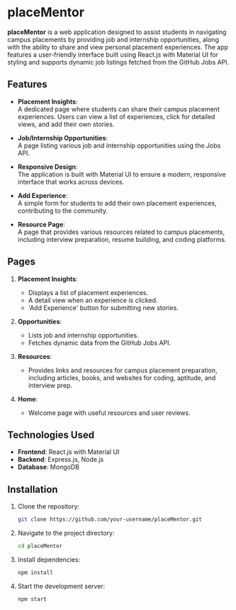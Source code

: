 # placeMentor

**placeMentor** is a web application designed to assist students in navigating campus placements by providing job and internship opportunities, along with the ability to share and view personal placement experiences. The app features a user-friendly interface built using React.js with Material UI for styling and supports dynamic job listings fetched from the GitHub Jobs API.

## Features

- **Placement Insights**:  
  A dedicated page where students can share their campus placement experiences. Users can view a list of experiences, click for detailed views, and add their own stories.

- **Job/Internship Opportunities**:  
  A page listing various job and internship opportunities using the Jobs API.

- **Responsive Design**:  
  The application is built with Material UI to ensure a modern, responsive interface that works across devices.

- **Add Experience**:  
  A simple form for students to add their own placement experiences, contributing to the community.

- **Resource Page**:  
  A page that provides various resources related to campus placements, including interview preparation, resume building, and coding platforms.

## Pages

1. **Placement Insights**:
   - Displays a list of placement experiences.
   - A detail view when an experience is clicked.
   - 'Add Experience' button for submitting new stories.

2. **Opportunities**:
   - Lists job and internship opportunities.
   - Fetches dynamic data from the GitHub Jobs API.

3. **Resources**:
   - Provides links and resources for campus placement preparation, including articles, books, and websites for coding, aptitude, and interview prep.

4. **Home**:
   - Welcome page with useful resources and user reviews.

## Technologies Used

- **Frontend**: React.js with Material UI
- **Backend**: Express.js, Node.js
- **Database**: MongoDB

## Installation

1. Clone the repository:

   ```bash
   git clone https://github.com/your-username/placeMentor.git
2. Navigate to the project directory:
   
   ```bash
   cd placeMentor
3. Install dependencies:
   
   ```bash
   npm install
4. Start the development server:
   
   ```bash
   npm start
